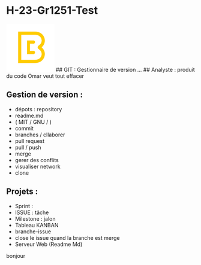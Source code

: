 # H-23-Gr1251-Test
<img src="./logo.png" alt="logo de bdeb">
## GIT : Gestionnaire de version ... 
## Analyste : produit du code 
Omar veut tout effacer

## Gestion de version  : 
- dépots : repository
- readme.md
- ( MIT / GNU / )
- commit 
- branches / cllaborer 
- pull request
- pull / push
- merge
- gerer des conflits
- visualiser network
- clone

## Projets : 
- Sprint : 
- ISSUE : tâche
- Milestone : jalon
- Tableau KANBAN
- branche-issue
- close le issue quand la branche est merge
- Serveur Web (Readme Md)

bonjour

